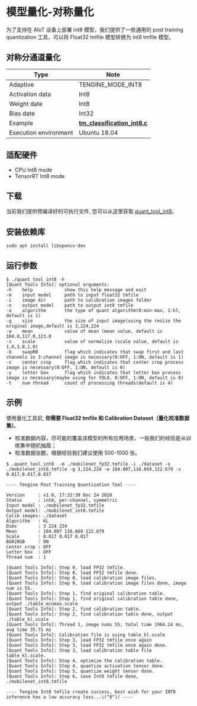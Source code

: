 # 模型量化-对称量化
为了支持在 AIoT 设备上部署 int8 模型，我们提供了一些通用的 post training quantization 工具，可以将 Float32 tmfile 模型转换为 int8 tmfile 模型。

## 对称分通道量化

| Type                  | Note                                                         |
| --------------------- | ------------------------------------------------------------ |
| Adaptive              | TENGINE_MODE_INT8                                            |
| Activation data       | Int8                                                         |
| Weight date           | Int8                                                         |
| Bias date             | Int32                                                        |
| Example               | [**tm_classification_int8.c**](https://github.com/OAID/Tengine/blob/tengine-lite/examples/tm_classification_int8.c) |
| Execution environment | Ubuntu 18.04                                                 |

## 适配硬件

- CPU Int8 mode
- TensorRT Int8 mode

## 下载

当前我们提供预编译好的可执行文件, 您可以从这里获取 [quant_tool_int8](https://github.com/OAID/Tengine/releases/download/lite-v1.3/quant_tool_int8)。

## 安装依赖库

```
sudo apt install libopencv-dev
```

## 运行参数

```
$ ./quant_tool_int8 -h
[Quant Tools Info]: optional arguments:
-h    help            show this help message and exit
-m    input model     path to input float32 tmfile
-i    image dir       path to calibration images folder
-o    output model    path to output int8 tmfile
-a    algorithm       the type of quant algorithm(0:min-max, 1:kl, default is 1)
-g    size            the size of input image(using the resize the original image,default is 3,224,224
-w    mean            value of mean (mean value, default is 104.0,117.0,123.0
-s    scale           value of normalize (scale value, default is 1.0,1.0,1.0)
-b    swapRB          flag which indicates that swap first and last channels in 3-channel image is necessary(0:OFF, 1:ON, default is 1)
-c    center crop     flag which indicates that center crop process image is necessary(0:OFF, 1:ON, default is 0)
-y    letter box      flag which indicates that letter box process image is necessary(maybe using for YOLO, 0:OFF, 1:ON, default is 0)
-t    num thread      count of processing threads(default is 4)
```

## 示例

使用量化工具前, **你需要 Float32 tmfile 和 Calibration Dataset（量化校准数据集）**。

- 校准数据内容，尽可能的覆盖该模型的所有应用场景，一般我们的经验是从训练集中随机抽取；
- 校准数据张数，根据经验我们建议使用 500-1000 张。

```
$ .quant_tool_int8  -m ./mobilenet_fp32.tmfile -i ./dataset -o ./mobilenet_int8.tmfile -g 3,224,224 -w 104.007,116.669,122.679 -s 0.017,0.017,0.017

---- Tengine Post Training Quantization Tool ----

Version     : v1.0, 17:32:30 Dec 24 2020
Status      : int8, per-channel, symmetric
Input model : ./mobilenet_fp32.tmfile
Output model: ./mobilenet_int8.tmfile
Calib images: ./dataset
Algorithm   : KL
Dims        : 3 224 224
Mean        : 104.007 116.669 122.679
Scale       : 0.017 0.017 0.017
BGR2RGB     : ON
Center crop : OFF
Letter box  : OFF
Thread num  : 1

[Quant Tools Info]: Step 0, load FP32 tmfile.
[Quant Tools Info]: Step 0, load FP32 tmfile done.
[Quant Tools Info]: Step 0, load calibration image files.
[Quant Tools Info]: Step 0, load calibration image files done, image num is 55.
[Quant Tools Info]: Step 1, find original calibration table.
[Quant Tools Info]: Step 1, find original calibration table done, output ./table_minmax.scale
[Quant Tools Info]: Step 2, find calibration table.
[Quant Tools Info]: Step 2, find calibration table done, output ./table_kl.scale
[Quant Tools Info]: Thread 1, image nums 55, total time 1964.24 ms, avg time 35.71 ms
[Quant Tools Info]: Calibration file is using table_kl.scale
[Quant Tools Info]: Step 3, load FP32 tmfile once again
[Quant Tools Info]: Step 3, load FP32 tmfile once again done.
[Quant Tools Info]: Step 3, load calibration table file table_kl.scale.
[Quant Tools Info]: Step 4, optimize the calibration table.
[Quant Tools Info]: Step 4, quantize activation tensor done.
[Quant Tools Info]: Step 5, quantize weight tensor done.
[Quant Tools Info]: Step 6, save Int8 tmfile done, ./mobilenet_int8.tmfile

---- Tengine Int8 tmfile create success, best wish for your INT8 inference has a low accuracy loss...\(^0^)/ ----
```
